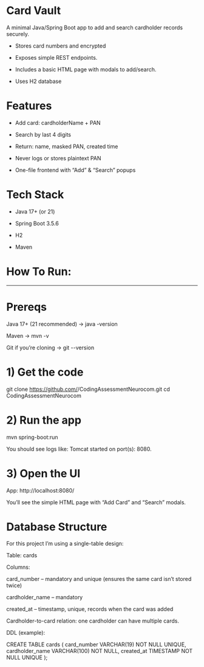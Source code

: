 # Card Vault 
A minimal Java/Spring Boot app to add and search cardholder records securely.

- Stores card numbers and encrypted

- Exposes simple REST endpoints.

- Includes a basic HTML page with modals to add/search.

- Uses H2 database

# Features

- Add card: cardholderName + PAN

- Search by last 4 digits

- Return: name, masked PAN, created time

- Never logs or stores plaintext PAN

- One-file frontend with “Add” & “Search” popups

# Tech Stack

- Java 17+ (or 21)

- Spring Boot 3.5.6

- H2 

- Maven

# How To Run:
-----------------------------------
# Prereqs

Java 17+ (21 recommended) → java -version

Maven → mvn -v

Git if you’re cloning → git --version

# 1) Get the code
git clone https://github.com/<you>/CodingAssessmentNeurocom.git
cd CodingAssessmentNeurocom

# 2) Run the app
mvn spring-boot:run


You should see logs like: Tomcat started on port(s): 8080.

# 3) Open the UI

App: http://localhost:8080/

You’ll see the simple HTML page with “Add Card” and “Search” modals.

# Database Structure

For this project I’m using a single-table design:

Table: cards

Columns:

card_number – mandatory and unique (ensures the same card isn’t stored twice)

cardholder_name – mandatory

created_at – timestamp, unique, records when the card was added

Cardholder-to-card relation: one cardholder can have multiple cards.

DDL (example):

CREATE TABLE cards (
  card_number    VARCHAR(19) NOT NULL UNIQUE,
  cardholder_name VARCHAR(100) NOT NULL,
  created_at      TIMESTAMP NOT NULL UNIQUE
);

